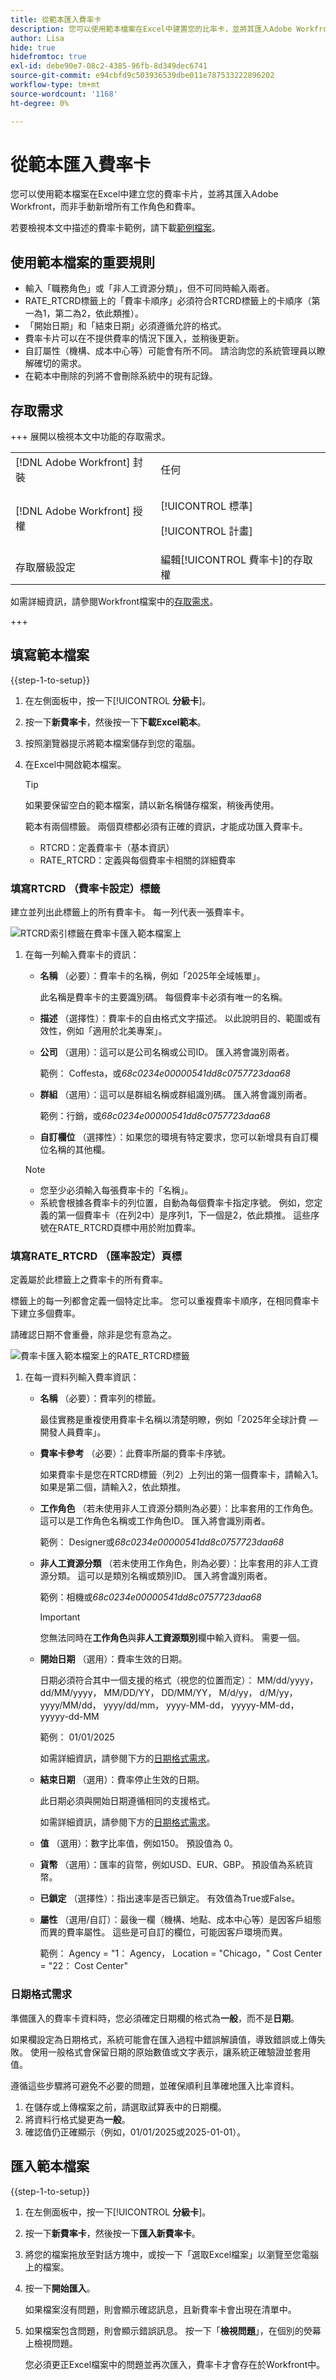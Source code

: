 ```yaml
---
title: 從範本匯入費率卡
description: 您可以使用範本檔案在Excel中建置您的比率卡，並將其匯入Adobe Workfront。
author: Lisa
hide: true
hidefromtoc: true
exl-id: debe90e7-08c2-4385-96fb-8d349dec6741
source-git-commit: e94cbfd9c503936539dbe011e787533222896202
workflow-type: tm+mt
source-wordcount: '1168'
ht-degree: 0%

---
```


# 從範本匯入費率卡

您可以使用範本檔案在Excel中建立您的費率卡片，並將其匯入Adobe Workfront，而非手動新增所有工作角色和費率。

若要檢視本文中描述的費率卡範例，請下載[範例檔案](https://experienceleague.adobe.com/en/docs/workfront/using/administration-and-setup/set-up-wf/configure-system-defaults/import-rate-cards/assets/rate-cards-sample.zip)。

## 使用範本檔案的重要規則

* 輸入「職務角色」或「非人工資源分類」，但不可同時輸入兩者。
* RATE_RTCRD標籤上的「費率卡順序」必須符合RTCRD標籤上的卡順序（第一為1，第二為2，依此類推）。
* 「開始日期」和「結束日期」必須遵循允許的格式。
* 費率卡片可以在不提供費率的情況下匯入，並稍後更新。
* 自訂屬性（機構、成本中心等）可能會有所不同。 請洽詢您的系統管理員以瞭解確切的需求。
* 在範本中刪除的列將不會刪除系統中的現有記錄。

## 存取需求

+++ 展開以檢視本文中功能的存取需求。

<table style="table-layout:auto"> 
 <col> 
 <col> 
 <tbody> 
  <tr> 
   <td>[!DNL Adobe Workfront] 封裝</td> 
   <td>任何</td> 
  </tr> 
  <tr> 
   <td>[!DNL Adobe Workfront] 授權</td> 
   <td><p>[!UICONTROL 標準]</p>
   <p>[!UICONTROL 計畫]</p>
   </td> 
  </tr> 
  <tr> 
   <td>存取層級設定</td> 
   <td>編輯[!UICONTROL 費率卡]的存取權</td> 
  </tr> 
 </tbody> 
</table>

如需詳細資訊，請參閱Workfront檔案中的[存取需求](/help/quicksilver/administration-and-setup/add-users/access-levels-and-object-permissions/access-level-requirements-in-documentation.md)。

+++

## 填寫範本檔案

{{step-1-to-setup}}

1. 在左側面板中，按一下&#x200B;[!UICONTROL **分級卡**]。
1. 按一下&#x200B;**新費率卡**，然後按一下&#x200B;**下載Excel範本**。
1. 按照瀏覽器提示將範本檔案儲存到您的電腦。
1. 在Excel中開啟範本檔案。

   >[!TIP]
   >
   > 如果要保留空白的範本檔案，請以新名稱儲存檔案，稍後再使用。

   範本有兩個標籤。 兩個頁標都必須有正確的資訊，才能成功匯入費率卡。

   * RTCRD：定義費率卡（基本資訊）
   * RATE_RTCRD：定義與每個費率卡相關的詳細費率

### 填寫RTCRD （費率卡設定）標籤

建立並列出此標籤上的所有費率卡。 每一列代表一張費率卡。

![RTCRD索引標籤在費率卡匯入範本檔案上](assets/rate-card-import-template-tab1.png)

1. 在每一列輸入費率卡的資訊：

   * **名稱** （必要）：費率卡的名稱，例如「2025年全域帳單」。

     此名稱是費率卡的主要識別碼。 每個費率卡必須有唯一的名稱。

   * **描述** （選擇性）：費率卡的自由格式文字描述。 以此說明目的、範圍或有效性，例如「適用於北美專案」。
   * **公司** （選用）：這可以是公司名稱或公司ID。 匯入將會識別兩者。

     範例： Coffesta，或&#x200B;_68c0234e00000541dd8c0757723daa68_

   * **群組** （選用）：這可以是群組名稱或群組識別碼。 匯入將會識別兩者。

     範例：行銷，或&#x200B;_68c0234e00000541dd8c0757723daa68_

   * **自訂欄位** （選擇性）：如果您的環境有特定要求，您可以新增具有自訂欄位名稱的其他欄。

   >[!NOTE]
   >
   >* 您至少必須輸入每張費率卡的「名稱」。
   >* 系統會根據各費率卡的列位置，自動為每個費率卡指定序號。 例如，您定義的第一個費率卡（在列2中）是序列1，下一個是2，依此類推。 這些序號在RATE_RTCRD頁標中用於附加費率。

### 填寫RATE_RTCRD （匯率設定）頁標

定義屬於此標籤上之費率卡的所有費率。

標籤上的每一列都會定義一個特定比率。 您可以重複費率卡順序，在相同費率卡下建立多個費率。

請確認日期不會重疊，除非是您有意為之。

![費率卡匯入範本檔案上的RATE_RTCRD標籤](assets/rate-card-import-template-tab2.png)

1. 在每一資料列輸入費率資訊：

   * **名稱** （必要）：費率列的標籤。

     最佳實務是重複使用費率卡名稱以清楚明瞭，例如「2025年全球計費 — 開發人員費率」。

   * **費率卡參考** （必要）：此費率所屬的費率卡序號。

     如果費率卡是您在RTCRD標籤（列2）上列出的第一個費率卡，請輸入1。 如果是第二個，請輸入2，依此類推。

   * **工作角色** （若未使用非人工資源分類則為必要）：比率套用的工作角色。 這可以是工作角色名稱或工作角色ID。 匯入將會識別兩者。

     範例： Designer或&#x200B;_68c0234e00000541dd8c0757723daa68_

   * **非人工資源分類** （若未使用工作角色，則為必要）：比率套用的非人工資源分類。 這可以是類別名稱或類別ID。 匯入將會識別兩者。

     範例：相機或&#x200B;_68c0234e00000541dd8c0757723daa68_

     >[!IMPORTANT]
     >
     >您無法同時在&#x200B;**工作角色**&#x200B;與&#x200B;**非人工資源類別**&#x200B;欄中輸入資料。 需要一個。

   * **開始日期** （選用）：費率生效的日期。

     日期必須符合其中一個支援的格式（視您的位置而定）： MM/dd/yyyy， dd/MM/yyyy， MM/DD/YY， DD/MM/YY， M/d/yy， d/M/yy， yyyy/MM/dd， yyyy/dd/mm， yyyy-MM-dd， yyyyy-MM-dd， yyyyy-dd-MM

     範例： 01/01/2025

     如需詳細資訊，請參閱下方的[日期格式需求](#date-formatting-requirements)。

   * **結束日期** （選用）：費率停止生效的日期。

     此日期必須與開始日期遵循相同的支援格式。

     如需詳細資訊，請參閱下方的[日期格式需求](#date-formatting-requirements)。

   * **值** （選用）：數字比率值，例如150。 預設值為 0。
   * **貨幣** （選用）：匯率的貨幣，例如USD、EUR、GBP。 預設值為系統貨幣。
   * **已鎖定** （選擇性）：指出速率是否已鎖定。 有效值為True或False。
   * **屬性** （選用/自訂）：最後一欄（機構、地點、成本中心等）是因客戶組態而異的費率屬性。 這些是可自訂的欄位，可能因客戶環境而異。

     範例： Agency = &quot;1： Agency， Location = &quot;Chicago，&quot; Cost Center = &quot;22： Cost Center&quot;

### 日期格式需求

準備匯入的費率卡資料時，您必須確定日期欄的格式為&#x200B;**一般**，而不是&#x200B;**日期**。

如果欄設定為日期格式，系統可能會在匯入過程中錯誤解讀值，導致錯誤或上傳失敗。 使用一般格式會保留日期的原始數值或文字表示，讓系統正確驗證並套用值。

遵循這些步驟將可避免不必要的問題，並確保順利且準確地匯入比率資料。

1. 在儲存或上傳檔案之前，請選取試算表中的日期欄。
1. 將資料行格式變更為&#x200B;**一般**。
1. 確認值仍正確顯示（例如，01/01/2025或2025-01-01）。

## 匯入範本檔案

{{step-1-to-setup}}

1. 在左側面板中，按一下&#x200B;[!UICONTROL **分級卡**]。
1. 按一下&#x200B;**新費率卡**，然後按一下&#x200B;**匯入新費率卡**。
1. 將您的檔案拖放至對話方塊中，或按一下「選取Excel檔案」以瀏覽至您電腦上的檔案。
1. 按一下&#x200B;**開始匯入**。

   如果檔案沒有問題，則會顯示確認訊息，且新費率卡會出現在清單中。

1. 如果檔案包含問題，則會顯示錯誤訊息。 按一下「**檢視問題**」，在個別的熒幕上檢視問題。

   您必須更正Excel檔案中的問題並再次匯入，費率卡才會存在於Workfront中。
